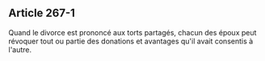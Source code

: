 Article 267-1
----
Quand le divorce est prononcé aux torts partagés, chacun des époux peut révoquer
tout ou partie des donations et avantages qu'il avait consentis à l'autre.
